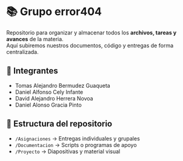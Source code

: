 # 📚 Grupo error404

Repositorio para organizar y almacenar todos los **archivos, tareas y avances** de la materia.  
Aquí subiremos nuestros documentos, código y entregas de forma centralizada.  

## 👥 Integrantes  
- Tomas Alejandro Bermudez Guaqueta  
- Daniel Alfonso Cely Infante
- David Alejandro Herrera Novoa
- Daniel Alonso Gracia Pinto

## 📂 Estructura del repositorio  
- `/Asignaciones` → Entregas individuales y grupales
- `/Documentacion` → Scripts o programas de apoyo
- `/Proyecto` → Diapositivas y material visual
